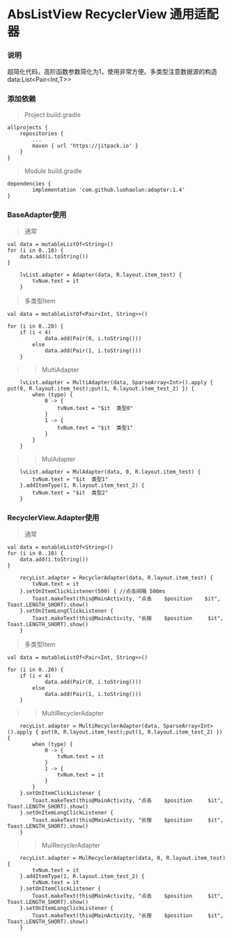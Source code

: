 # AbsListView RecyclerView 通用适配器


### 说明

超简化代码，高阶函数参数简化为1，使用非常方便。多类型注意数据源的构造 data:List<Pair<Int,T>>


### 添加依赖

> Project build.gradle

	allprojects {
		repositories {
			...
			maven { url 'https://jitpack.io' }
		}
	}
	
> Module build.gradle

	dependencies {
	        implementation 'com.github.luohaolun:adapter:1.4'
	}


### BaseAdapter使用

> 通常

	val data = mutableListOf<String>()
	for (i in 0..10) {
		data.add(i.toString())
	}
	
        lvList.adapter = Adapter(data, R.layout.item_test) {
            tvNum.text = it
        }



> 多类型Item


	val data = mutableListOf<Pair<Int, String>>()
	
	for (i in 0..20) {
		if (i < 4)
                data.add(Pair(0, i.toString()))
            else
                data.add(Pair(1, i.toString()))
        }
	
>> MultiAdapter

        lvList.adapter = MultiAdapter(data, SparseArray<Int>().apply { put(0, R.layout.item_test);put(1, R.layout.item_test_2) }) {
            when (type) {
                0 -> {
                    tvNum.text = "$it  类型0"
                }
                1 -> {
                    tvNum.text = "$it  类型1"
                }
            }
        }

>> MulAdapter

        lvList.adapter = MulAdapter(data, 0, R.layout.item_test) {
            tvNum.text = "$it  类型1"
        }.addItemType(1, R.layout.item_test_2) {
            tvNum.text = "$it  类型2"
        }
	
	
	
	
	
### RecyclerView.Adapter使用


> 通常

	val data = mutableListOf<String>()
	for (i in 0..10) {
		data.add(i.toString())
	}

        recyList.adapter = RecyclerAdapter(data, R.layout.item_test) {
            tvNum.text = it
        }.setOnItemClickListener(500) { //点击间隔 500ms
            Toast.makeText(this@MainActivity, "点击    $position    $it", Toast.LENGTH_SHORT).show()
        }.setOnItemLongClickListener {
            Toast.makeText(this@MainActivity, "长按    $position     $it", Toast.LENGTH_SHORT).show()
        }
	

> 多类型Item

	val data = mutableListOf<Pair<Int, String>>()
	
	for (i in 0..20) {
		if (i < 4)
                data.add(Pair(0, i.toString()))
            else
                data.add(Pair(1, i.toString()))
        }
	
>> MultiRecyclerAdapter

        recyList.adapter = MultiRecyclerAdapter(data, SparseArray<Int>().apply { put(0, R.layout.item_test);put(1, R.layout.item_test_2) }) {
            when (type) {
                0 -> {
                    tvNum.text = it
                }
                1 -> {
                    tvNum.text = it
                }
            }
        }.setOnItemClickListener {
            Toast.makeText(this@MainActivity, "点击    $position     $it", Toast.LENGTH_SHORT).show()
        }.setOnItemLongClickListener {
            Toast.makeText(this@MainActivity, "长按    $position     $it", Toast.LENGTH_SHORT).show()
        }
	
	
>> MulRecyclerAdapter


        recyList.adapter = MulRecyclerAdapter(data, 0, R.layout.item_test) {
            tvNum.text = it
        }.addItemType(1, R.layout.item_test_2) {
            tvNum.text = it
        }.setOnItemClickListener {
            Toast.makeText(this@MainActivity, "点击    $position     $it", Toast.LENGTH_SHORT).show()
        }.setOnItemLongClickListener {
            Toast.makeText(this@MainActivity, "长按    $position     $it", Toast.LENGTH_SHORT).show()
        }
